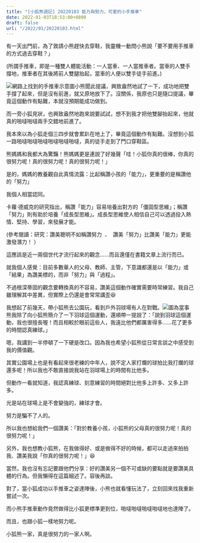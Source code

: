 ```yaml
---
title: "[小狐熊週記] 20220103 能力與努力，可愛的小手推車"
date: 2022-01-03T18:53:00+0800
draft: false
url: "/2022/01/20220103.html"
---
```


有一天出門前，為了敦請小熊趕快去穿鞋，我靈機一動問小熊說「要不要用手推車的方式過去穿鞋？」

(所謂手推車，即是一種雙人體能活動：一人當車、一人當推車者。當車的人雙手撐地，推車者在其後將前人雙腿抬起，當車的人便以雙手徒手前進。)




![]($https://blogger.googleusercontent.com/img/b/R29vZ2xl/AVvXsEimLHtVWNWwABzADepjyVihk-s6YSmf_7DW-RgO3n6dGu9NQ3iWAcEoos-MCBlUmbsgo8jLTWBg499LSs63bqQ_dW1V122IVctW7GzT_z0IL58wka7bg4npxPuqIQdoloi0QjUO8_bwXO0/w400-h226/image.png)網路上找到的手推車示意圖小熊聞此提議，興致盎然地試了一下，成功地把雙手撐了起來，但是沒有前進，就又原地放下了。沒關係，我原也只是隨口提議，畢竟這個動作有點難，本就沒預期能成功做到。

而一旁小狐見狀，也興致盎然地跑來說要試試，想不到我才把他雙腳抬起來，他就真的啪噠啪噠兩手交錯地前進了。

我本來以為小狐走個三四步就會累趴在地上了，畢竟這個動作有點難。沒想到小狐一路啪噠啪噠啪噠啪噠啪噠啪噠，真的徒手走到了門口穿鞋區。

熊媽媽和我都大為驚豔！熊媽媽更是連說了好幾聲「哇！小狐你真的很棒，你真的很努力呢！真的很努力呢！真的很努力呢！」

是的，媽媽的教養觀自此真情流露：比起稱讚小孩的「能力」，更重要的是稱讚他的「努力」

我個人相當認同。

卡蘿·德威克的研究指出，稱讚「能力」容易培養出對方的「僵固型思維」；稱讚「努力」則有助於培養「成長型思維」。成長型思維使人相信自己可以透過投入熱情、堅持、學習，來發展才能。

(參考閱讀：研究：讚美聰明不如稱讚努力  、  讚美「努力」比讚美「能力」更能激發潛力！ ）

這應該是近一兩個世代才流行起來的觀念……而且還僅在書籍文章上流行而已。

就我個人感覺：目前多數華人的父母、教師、主管，下意識都還是以「能力」或「結果」為讚美標的，而非「努力」與「過程」。

不過根深蒂固的觀念要轉換真的不容易，讚美這個動作確實需要時常練習。我自己雖理解其中差異，但實際上仍還是會常常講歪😆



我想起了前幾天，帶小狐熊去公園玩，看到戶外羽球場有人在對戰。![]($https://blogger.googleusercontent.com/img/b/R29vZ2xl/AVvXsEjA4i21JJWV8DgMz7zSS8cmLV-RdRHlSpztPoVu9Of3qNmq-4Bg6br6__B8BNsn2wmbFMPWkgmDEUVTNLv5cQ-KOzs0EmEZ24g367QMFGjNLqOtTasJJAiHkM0dmKaD1bChyphenhyphenFGeI-bfftg/w640-h360/image.png)圖為當事熊我除了向小狐熊簡介了一下羽球這個運動，還順帶一提說了：「說到羽球這個運動，我也很擅長喔！而且相較於眼前這些人，我遠比他們都厲害得多……花了更多的時間認真練球。」

嗯，我講到一半停頓了一下硬是改口。因為我也希望小狐熊從日常言談之中感受到我的價值觀。

其實公園場上也是有看起來很老練的中年人，說不定人家打爛的球拍比我打爛的球還多呢！所以我也不敢直接說我站在羽球場上的時間有比他多。

但動作一看就知道，我認真練球、刻意練習的時間絕對比他多上許多、又多上許多。

光是站在球場上是不會變強的，練球才會。

努力是騙不了人的。

所以我也想給我們一個讚美：「對於教養小孩，小狐熊的父母真的很努力呢！真的很努力呢！」

另外，我也想教小狐熊，在我做得好、或是做得不好的時候，都可以走過來拍拍我、讚美我說「你真的很努力呢！」😆

當然，我也沒有忘記要跟他們分享：好的讚美另一個不可或缺的要點就是要讚美具體的行為。但我懶得在這篇細述了。容後再談。



對了，當小狐成功以手推車之姿達陣後，小熊也就看懂玩法了，立刻回來找我重新嘗試一次。

而小熊手推車動作竟然做得比小狐更標準更到位，啪噠啪噠啪噠啪噠地也達陣了。

而且，也跟小狐一樣地努力呢。

小狐熊一家，真是很努力的一家人啊。 


